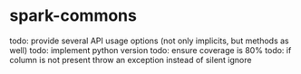 # spark-commons
todo: provide several API usage options (not only implicits, but methods as well)
todo: implement python version
todo: ensure coverage is 80%
todo: if column is not present throw an exception instead of silent ignore